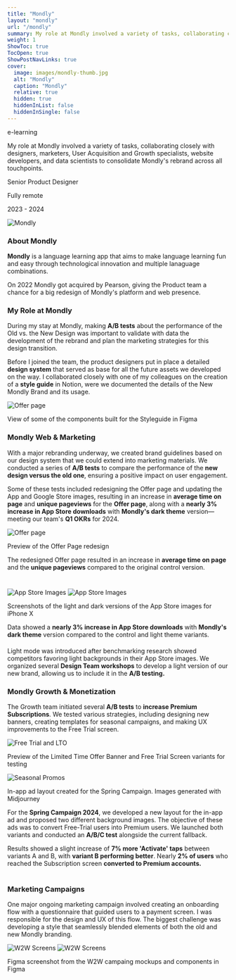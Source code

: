 ```yaml
---
title: "Mondly"
layout: "mondly"
url: "/mondly"
summary: My role at Mondly involved a variety of tasks, collaborating closely with designers, marketers, User Acquisition and Growth specialists, website developers, and data scientists to consolidate Mondly's rebrand across all touchpoints.
weight: 1
ShowToc: true
TocOpen: true
ShowPostNavLinks: true
cover:
  image: images/mondly-thumb.jpg
  alt: "Mondly"
  caption: "Mondly"
  relative: true
  hidden: true
  hiddenInList: false
  hiddenInSingle: false
---
```


<div class="intro-info">

<span class="tag blue text-blue">e-learning</span>

<p class="intro-description">My role at Mondly involved a variety of tasks, collaborating closely with designers, marketers, User Acquisition and Growth specialists, website developers, and data scientists to consolidate Mondly's rebrand across all touchpoints.</p>

  <div class="intro-details-wrapper">
      <p class="intro-details no-margin-bottom"><span class="fi" style="background-image: url(images/mouse.svg)"></span> Senior Product Designer</p>
      <p class="intro-details no-margin-bottom"><span class="fi" style="background-image: url(images/globe.svg)"></span> Fully remote</p>
      <p class="intro-details no-margin-bottom"><span class="fi" style="background-image: url(images/calendar.svg)"></span>  2023 - 2024</p>
  </div>
</div>

![Mondly](images/mondly-intro.jpg)

### About Mondly

**Mondly** is a language learning app that aims to make language learning fun and easy through technological innovation and multiple lanaguage combinations.

On 2022 Mondly got acquired by Pearson, giving the Product team a chance for a big redesign of Mondly's platform and web presence.

### My Role at Mondly

During my stay at Mondly, making **A/B tests** about the performance of the Old vs. the New Design was important to validate with data the development of the rebrand and plan the marketing strategies for this design transition.

Before I joined the team, the product designers put in place a detailed **design system** that served as base for all the future assets we developed on the way. I collaborated closely with one of my colleagues on the creation of a **style guide** in Notion, were we documented the details of the New Mondly Brand and its usage.

![Offer page](images/styleguide-components.png)

<p class="photo-footnote">View of some of the components built for the Styleguide in Figma</p>

### Mondly Web & Marketing

With a major rebranding underway, we created brand guidelines based on our design system that we could extend into marketing materials. We conducted a series of **A/B tests** to compare the performance of the **new design versus the old one**, ensuring a positive impact on user engagement.

Some of these tests included redesigning the Offer page and updating the App and Google Store images, resulting in an increase in **average time on page** and **unique pageviews** for the **Offer page**, along with a **nearly 3% increase in App Store downloads** with **Mondly's dark theme** version—meeting our team's **Q1 OKRs** for 2024.

![Offer page](images/mondly-offer-page.png)

<p class="photo-footnote">Preview of the Offer Page redesign</p>

<div class="box-notes purple" style="margin-bottom:40px">
 The redesigned Offer page resulted in an increase in <strong>average time on page</strong> and the <strong>unique pageviews</strong> compared to the original control version.</div>

![App Store Images](images/app-store-images-dark.png)
![App Store Images](images/app-store-images-light.png)

<p class="photo-footnote">Screenshots of the light and dark versions of the App Store images for iPhone X</p>

<div class="box-notes purple" style="margin-bottom:20px"> Data showed a <strong>nearly 3% increase in App Store downloads</strong> with <strong>Mondly's dark theme</strong> version compared to the control and light theme variants. </div>

Light mode was introduced after benchmarking research showed competitors favoring light backgrounds in their App Store images. We organized several **Design Team workshops** to develop a light version of our new brand, allowing us to include it in the **A/B testing.**

### Mondly Growth & Monetization

The Growth team initiated several **A/B tests** to **increase Premium Subscriptions**. We tested various strategies, including designing new banners, creating templates for seasonal campaigns, and making UX improvements to the Free Trial screen.

![Free Trial and LTO](images/mondly-growth.png)

<p class="photo-footnote">Preview of the Limited Time Offer Banner and Free Trial Screen variants for testing</p>

![Seasonal Promos](images/seasonal-campaigns.png)

<p class="photo-footnote">In-app ad layout created for the Spring Campaign. Images generated with Midjourney</p>

For the **Spring Campaign 2024**, we developed a new layout for the in-app ad and proposed two different background images. The objective of these ads was to convert Free-Trial users into Premium users. We launched both variants and conducted an **A/B/C test** alongside the current fallback.

<div class="box-notes purple" style="margin-bottom:40px">
 Results showed a slight increase of <strong>7% more 'Activate' taps</strong> between variants A and B, with <strong>variant B performing better</strong>. Nearly <strong>2% of users</strong> who reached the Subscription screen <strong>converted to Premium accounts.</strong></strong>
</div>

### Marketing Campaigns

One major ongoing marketing campaign involved creating an onboarding flow with a questionnaire that guided users to a payment screen. I was responsible for the design and UX of this flow. The biggest challenge was developing a style that seamlessly blended elements of both the old and new Mondly branding.

![W2W Screens](images/w2w-screens.png)
![W2W Screens](images/w2w-components.png)

<p class="photo-footnote">Figma screenshot from the W2W campaing mockups and components in Figma</p>
